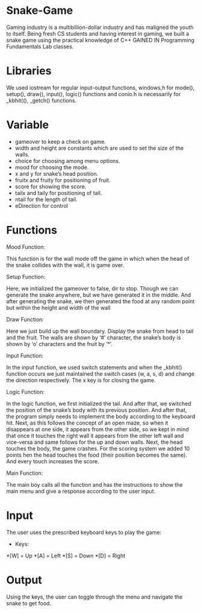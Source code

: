 # Snake-Game

Gaming industry is a multibillion-dollar industry and has maligned the youth to itself. Being fresh CS students and having interest in gaming, we built a snake game using the practical knowledge of C++ GAINED IN Programming Fundamentals Lab classes.


# Libraries

We used iostream for regular input-output functions, windows,h for mode(), setup(), draw(), input(), logic() functions and conio.h is necessarily for _kbhit((), _getch() functions.


# Variable

- gameover to keep a check on game.
- width and height are constants which are used to set the size of the walls.
- choice for choosing among menu options.
- mood for choosing the mode.
- x and y for snake’s head position.
- fruitx and fruity for positioning of fruit.
- score for showing the score.
- tailx and taily for positioning of tail.
- ntail for the length of tail.
- eDirection for control

# Functions
Mood Function:

This function is for the wall mode off the game in which when the head of the snake collides with the wall, it is 
game over.

Setup Function:

Here, we initialized the gameover to false, dir to stop. Though we can generate the snake anywhere, but we have 
generated it in the middle. And after generating the snake, we then generated the food at any random point but 
within the height and width of the wall

Draw Function:

Here we just build up the wall boundary. Display the snake from head to tail and the fruit. The walls are shown 
by ‘#’ character, the snake’s body is shown by ‘o’ characters and the fruit by ‘*’.

Input Function:

In the input function, we used switch statements and when the _kbhit() function occurs we just maintained the 
switch cases (w, a, s, d) and change the direction respectively. The x key is for closing the game.

Logic Function:

In the logic function, we first initialized the tail. And after that, we switched the position of the snake’s body with 
its previous position. And after that, the program simply needs to implement the body according to the keyboard 
hit. Next, as this follows the concept of an open maze, so when it disappears at one side, it appears from the other 
side, so we kept in mind that once it touches the right wall it appears from the other left wall and vice-versa and 
same follows for the up and down walls. Next, the head touches the body, the game crashes. For the scoring 
system we added 10 points hen the head touches the food (their position becomes the same). And every touch
increases the score.

Main Function:

The main boy calls all the function and has the instructions to show the main menu and give a response according 
to the user input.

# Input

The user uses the prescribed keyboard keys to play the game:

- Keys:

*[W] = Up
*[A] = Left
*[S] = Down
*[D] = Right

# Output

Using the keys, the user can toggle through the menu and navigate the snake to get food.
